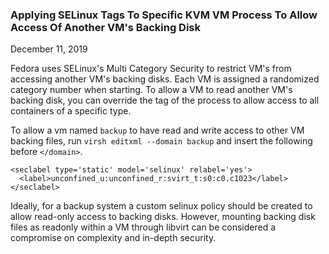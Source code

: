 ### Applying SELinux Tags To Specific KVM VM Process To Allow Access Of Another VM's Backing Disk

December 11, 2019

Fedora uses SELinux's Multi Category Security to restrict VM's from accessing another VM's backing disks. Each VM is assigned a randomized category number when starting. To allow a VM to read another VM's backing disk, you can override the tag of the process to allow access to all containers of a specific type.


To allow a vm named `backup` to have read and write access to other VM backing files, run `virsh editxml --domain backup` and insert the following before `</domain>`.

```
<seclabel type='static' model='selinux' relabel='yes'>
  <label>unconfined_u:unconfined_r:svirt_t:s0:c0.c1023</label>
</seclabel>
```

Ideally, for a backup system a custom selinux policy should be created to allow read-only access to backing disks. However, mounting backing disk files as readonly within a VM through libvirt can be considered a compromise on complexity and in-depth security.
